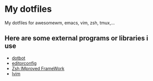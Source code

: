 # My dotfiles

My dotfiles for awesomewm, emacs, vim, zsh, tmux,...

## Here are some external programs or libraries i use
  * [dotbot](https://github.com/anishathalye/dotbot/)
  * [editorconfig](https://editorconfig.org/)
  * [Zsh IMproved FrameWork](https://github.com/zimfw/zimfw)
  * [lvim](https://www.lunarvim.org/)
